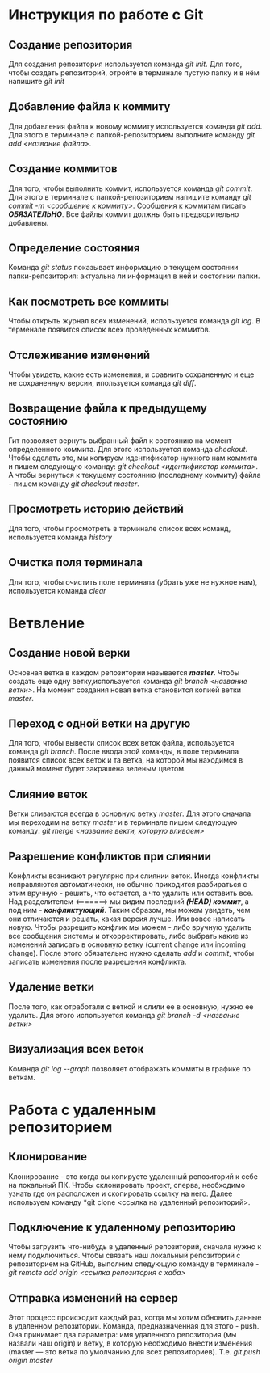 # Инструкция по работе с Git

## Создание репозитория
Для создания репозитория используется команда *git init*. Для того, чтобы создать репозиторий, отройте в терминале пустую папку и в нём напишите *git init*

## Добавление файла к коммиту
Для добавления файла к новому коммиту используется команда *git add*. Для этого в терминале с папкой-репозиторием выполните команду *git add <название файла>*.

## Создание коммитов
Для того, чтобы выполнить коммит, используется команда *git commit*. Для этого в терминале с папкой-репозиторием напишите команду *git commit -m <сообщение к коммиту>*. Сообщения к коммитам писать ***ОБЯЗАТЕЛЬНО***. Все файлы коммит должны быть предворительно добавлены.

## Определение состояния
Команда *git status* показывает информацию о текущем состоянии папки-репозитория: актуальна ли информация в ней и состоянии папки.

## Как посмотреть все коммиты
Чтобы открыть журнал всех изменений, используется команда *git log*. В терменале появится список всех проведенных коммитов.

## Отслеживание изменений
Чтобы увидеть, какие есть изменения, и сравнить сохраненную и еще не сохраненную версии, ипользуется команда *git diff*.

## Возвращение файла к предыдущему состоянию
Гит позволяет вернуть выбранный файл к состоянию на момент определенного коммита. Для этого используется команда *checkout*. Чтобы сделать это, мы копируем идентификатор нужного нам коммита и пишем следующую команду:  *git checkout <идентификатор коммита>*. А чтобы вернуться к текущему состоянию (последнему коммиту) файла - пишем команду *git checkout master*.

## Просмотреть историю действий
Для того, чтобы просмотреть в терминале список всех команд, используется команда *history*

## Очистка поля терминала
Для того, чтобы очистить поле терминала (убрать уже не нужное нам), используется команда *clear*

# Ветвление
## Создание новой верки
Основная ветка в каждом репозитории называется ***master***. Чтобы создать еще одну ветку,используется команда *git branch <название ветки>*. На момент создания новая ветка становится копией ветки *master*.

## Переход с одной ветки на другую
Для того, чтобы вывести список всех веток файла, используется команда *git branch*. После ввода этой команды, в поле терминала появится список всех веток и та ветка, на которой мы находимся в данный момент будет закрашена зеленым цветом.

## Слияние веток
Ветки сливаются всегда в основную ветку *master*. Для этого сначала мы переходим на ветку *master* и в терминале пишем следующую команду: *git merge <название векти, которую вливаем>*

## Разрешение конфликтов при слиянии
Конфликты возникают регулярно при слиянии веток. Иногда конфликты исправляются автоматически, но обычно приходится разбираться с этим вручную - решить, что остается, а что удалить или оставить все. Над разделителем <=======> мы видим последний ***(HEAD) коммит***, а под ним - ***конфликтующий***. Таким образом, мы можем увидеть, чем они отличаются и решать, какая версия лучше. Или вовсе написать новую. Чтобы разрешить конфлик мы можем - либо вручную удалить все сообщения системы и откорректировать, либо выбрать какие из изменений записать в основную ветку (current change или incoming change). После этого обязательно нужно сделать *add* и *commit*, чтобы записать изменения после разрешения конфликта.

## Удаление ветки
После того, как отработали с веткой и слили ее в основную, нужно ее удалить. Для этого используется команда *git branch -d <название ветки>*

## Визуализация всех веток
Команда *git log --graph* позволяет отображать коммиты в графике по веткам.

# Работа с удаленным репозиторием
## Клонирование
Клонирование - это когда вы копируете удаленный репозиторий к себе на локальный ПК. Чтобы склонировать проект, сперва, необходимо узнать где он расположен и скопировать ссылку на него. Далее используем команду *git clone <ссылка на удаленный репозиторий>.

## Подключение к удаленному репозиторию
Чтобы загрузить что-нибудь в удаленный репозиторий, сначала нужно к нему подключиться. Чтобы связать наш локальный репозиторий с репозиторием на GitHub, выполним следующую команду в терминале - *git remote add origin <ссылка репозитория с хаба>*

## Отправка изменений на сервер
Этот процесс происходит каждый раз, когда мы хотим обновить данные в удаленном репозитории.
Команда, предназначенная для этого - push. Она принимает два параметра: имя удаленного репозитория (мы назвали наш origin) и ветку, в которую необходимо внести изменения (master — это ветка по умолчанию для всех репозиториев). Т.е. *git push origin master*